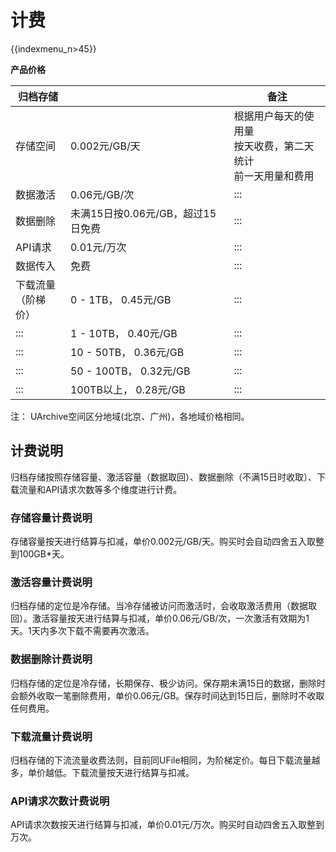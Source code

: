 # 计费

{{indexmenu_n>45}}

**产品价格**

<table>
<thead>
<tr class="header">
<th>归档存储</th>
<th></th>
<th>备注</th>
</tr>
</thead>
<tbody>
<tr class="odd">
<td>存储空间</td>
<td>0.002元/GB/天</td>
<td>根据用户每天的使用量<br />
按天收费，第二天统计<br />
前一天用量和费用</td>
</tr>
<tr class="even">
<td>数据激活</td>
<td>0.06元/GB/次</td>
<td>:::</td>
</tr>
<tr class="odd">
<td>数据删除</td>
<td>未满15日按0.06元/GB，超过15日免费</td>
<td>:::</td>
</tr>
<tr class="even">
<td>API请求</td>
<td>0.01元/万次</td>
<td>:::</td>
</tr>
<tr class="odd">
<td>数据传入</td>
<td>免费</td>
<td>:::</td>
</tr>
<tr class="even">
<td>下载流量<br />
（阶梯价）</td>
<td>0 - 1TB， 0.45元/GB</td>
<td>:::</td>
</tr>
<tr class="odd">
<td>:::</td>
<td>1 - 10TB， 0.40元/GB</td>
<td>:::</td>
</tr>
<tr class="even">
<td>:::</td>
<td>10 - 50TB， 0.36元/GB</td>
<td>:::</td>
</tr>
<tr class="odd">
<td>:::</td>
<td>50 - 100TB， 0.32元/GB</td>
<td>:::</td>
</tr>
<tr class="even">
<td>:::</td>
<td>100TB以上， 0.28元/GB</td>
<td>:::</td>
</tr>
</tbody>
</table>

注：
UArchive空间区分地域(北京、广州)，各地域价格相同。

## 计费说明

归档存储按照存储容量、激活容量（数据取回）、数据删除（不满15日时收取）、下载流量和API请求次数等多个维度进行计费。

### 存储容量计费说明

存储容量按天进行结算与扣减，单价0.002元/GB/天。购买时会自动四舍五入取整到100GB\*天。

### 激活容量计费说明

归档存储的定位是冷存储。当冷存储被访问而激活时，会收取激活费用（数据取回）。激活容量按天进行结算与扣减，单价0.06元/GB/次，一次激活有效期为1天。1天内多次下载不需要再次激活。

### 数据删除计费说明

归档存储的定位是冷存储，长期保存、极少访问。保存期未满15日的数据，删除时会额外收取一笔删除费用，单价0.06元/GB。保存时间达到15日后，删除时不收取任何费用。

### 下载流量计费说明

归档存储的下流流量收费法则，目前同UFile相同，为阶梯定价。每日下载流量越多，单价越低。下载流量按天进行结算与扣减。

### API请求次数计费说明

API请求次数按天进行结算与扣减，单价0.01元/万次。购买时自动四舍五入取整到万次。
